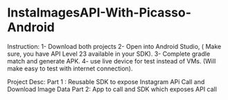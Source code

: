 # InstaImagesAPI-With-Picasso-Android

Instruction: 
1- Download both projects
2- Open into Android Studio, ( Make sure, you have API Level 23 available in your SDK).
3- Complete gradle match and generate APK.
4- use live device for test instead of VMs. (Will make easy to test with internet connection).

Project Desc: 
Part 1 : Reusable SDK to expose Instagram APi Call and Download Image Data
Part 2:  App to call and SDK which exposes API call


